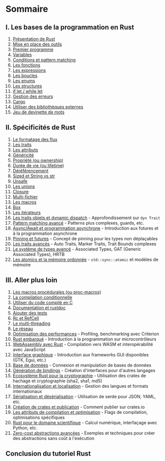 # Sommaire

## I. Les bases de la programmation en Rust

1.  [Présentation de Rust](I-bases/01-presentation-rust.md)
2.  [Mise en place des outils](#I-bases/01-presentation-rust.md)
3.  [Premier programme](#3-premier-programme)
4.  [Variables](#4-variables)
5.  [Conditions et pattern matching](#5-conditions-et-pattern-matching)
6.  [Les fonctions](#6-les-fonctions)
7.  [Les expressions](#7-les-expressions)
8.  [Les boucles](#8-les-boucles)
9.  [Les enums](#9-les-enums)
10. [Les structures](#10-les-structures)
11. [if let / while let](#11-if-let--while-let)
12. [Gestion des erreurs](#12-gestion-des-erreurs)
13. [Cargo](#13-cargo)
14. [Utiliser des bibliothèques externes](# "#14-utiliser-des-biblioth%C3%A8ques-externes")
15. [Jeu de devinette de mots](#15-jeu-de-devinette-de-mots)

## II. Spécificités de Rust

1.  [Le formatage des flux](#1-le-formatage-des-flux)
2.  [Les traits](#2-les-traits)
3.  [Les attributs](#3-les-attributs)
4.  [Généricité](# "#4-g%C3%A9n%C3%A9ricit%C3%A9")
5.  [Propriété (ou ownership)](# "#5-propri%C3%A9t%C3%A9-ou-ownership")
6.  [Durée de vie (ou lifetime)](# "#6-dur%C3%A9e-de-vie-ou-lifetime")
7.  [Déréférencement](# "#7-d%C3%A9r%C3%A9f%C3%A9rencement")
8.  [Sized et String vs str](#8-sized-et-string-vs-str)
9.  [Unsafe](#9-unsafe)
10. [Les unions](#10-les-unions)
11. [Closure](#11-closure)
12. [Multi-fichier](#12-multi-fichier)
13. [Les macros](#13-les-macros)
14. [Box](#14-box)
15. [Les itérateurs](# "#15-les-it%C3%A9rateurs")
16. [Les traits objets et dynamic dispatch](#16-les-traits-objets-et-dynamic-dispatch) - Approfondissement sur `dyn Trait`
17. [Pattern matching avancé](# "#17-pattern-matching-avanc%C3%A9") - Patterns plus complexes, guards, etc.
18. [Async/Await et programmation asynchrone](#18-asyncawait-et-programmation-asynchrone) - Introduction aux futures et à la programmation asynchrone
19. [Pinning et futures](#19-pinning-et-futures) - Concept de pinning pour les types non déplaçables
20. [Les traits avancés](# "#20-les-traits-avanc%C3%A9s") - Auto Traits, Marker Traits, Trait Bounds complexes
21. [Le système de types avancé](# "#21-le-syst%C3%A8me-de-types-avanc%C3%A9") - Associated Types, GAT (Generic Associated Types), HRTB
22. [Les atomics et la mémoire ordonnée](# "#22-les-atomics-et-la-m%C3%A9moire-ordonn%C3%A9e") - `std::sync::atomic` et modèles de mémoire

## III. Aller plus loin

1.  [Les macros procédurales (ou proc-macros)](# "#1-les-macros-proc%C3%A9durales-ou-proc-macros")
2.  [La compilation conditionnelle](#2-la-compilation-conditionnelle)
3.  [Utiliser du code compilé en C](# "#3-utiliser-du-code-compil%C3%A9-en-c")
4.  [Documentation et rustdoc](#4-documentation-et-rustdoc)
5.  [Ajouter des tests](#5-ajouter-des-tests)
6.  [Rc et RefCell](#6-rc-et-refcell)
7.  [Le multi-threading](#7-le-multi-threading)
8.  [Le réseau](# "#8-le-r%C3%A9seau")
9.  [Optimisation des performances](#9-optimisation-des-performances) - Profiling, benchmarking avec Criterion
10. [Rust embarqué](# "#10-rust-embarqu%C3%A9") - Introduction à la programmation sur microcontrôleurs
11. [WebAssembly avec Rust](#11-webassembly-avec-rust) - Compilation vers WASM et interopérabilité avec JavaScript
12. [Interface graphique](#12-interface-graphique) - Introduction aux frameworks GUI disponibles (GTK, Egui, etc.)
13. [Base de données](# "#13-base-de-donn%C3%A9es") - Connexion et manipulation de bases de données
14. [Génération de bindings](# "#14-g%C3%A9n%C3%A9ration-de-bindings") - Création d'interfaces pour d'autres langages
15. [Écosystème Rust pour la cryptographie](# "#15-%C3%A9cosyst%C3%A8me-rust-pour-la-cryptographie") - Utilisation des crates de hachage et cryptographie (sha2, sha1, md5)
16. [Internationalisation et localisation](#16-internationalisation-et-localisation) - Gestion des langues et formats internationaux
17. [Sérialisation et désérialisation](# "#17-s%C3%A9rialisation-et-d%C3%A9s%C3%A9rialisation") - Utilisation de serde pour JSON, YAML, etc.
18. [Création de crates et publication](# "#18-cr%C3%A9ation-de-crates-et-publication") - Comment publier sur crates.io
19. [Les attributs de compilation et optimisation](#19-les-attributs-de-compilation-et-optimisation) - Flags de compilation, optimisations spécifiques
20. [Rust pour le domaine scientifique](#20-rust-pour-le-domaine-scientifique) - Calcul numérique, interfaçage avec Python, etc.
21. [Zero-cost abstractions avancées](# "#21-zero-cost-abstractions-avanc%C3%A9es") - Exemples et techniques pour créer des abstractions sans coût à l'exécution

## Conclusion du tutoriel Rust
